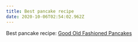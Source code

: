 ```yaml
---
title: Best pancake recipe
date: 2020-10-06T02:54:02.962Z
---
```

Best pancake recipe: [Good Old Fashioned Pancakes](https://www.allrecipes.com/recipe/21014/good-old-fashioned-pancakes/)